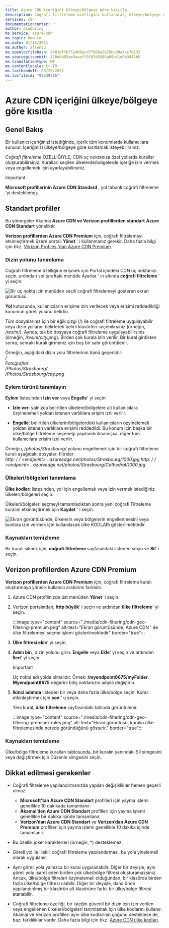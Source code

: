 ```yaml
---
title: Azure CDN içeriğini ülkeye/bölgeye göre kısıtla
description: Coğrafi filtreleme özelliğini kullanarak, ülkeye/bölgeye erişimi Azure CDN içeriğinize kısıtlama hakkında bilgi edinin.
services: cdn
documentationcenter: ''
author: asudbring
ms.service: azure-cdn
ms.topic: how-to
ms.date: 01/16/2021
ms.author: allensu
ms.openlocfilehash: 8901dffb752409acd7fb08a2025bed9a4cc70132
ms.sourcegitcommit: f28ebb95ae9aaaff3f87d8388a09b41e0b3445b5
ms.translationtype: MT
ms.contentlocale: tr-TR
ms.lasthandoff: 03/29/2021
ms.locfileid: "98539516"
---
```

# <a name="restrict-azure-cdn-content-by-countryregion"></a>Azure CDN içeriğini ülkeye/bölgeye göre kısıtla

## <a name="overview"></a>Genel Bakış
Bir kullanıcı içeriğinizi istediğinde, içerik tüm konumlarda kullanıcılara sunulur. İçeriğinizi ülkeye/bölgeye göre kısıtlamak isteyebilirsiniz. 

*Coğrafi filtreleme* ÖZELLIĞIYLE, CDN uç noktanıza özel yollarda kurallar oluşturabilirsiniz. Kuralları seçilen ülkelerde/bölgelerde içeriğe izin vermek veya engellemek için ayarlayabilirsiniz.

> [!IMPORTANT]
> **Microsoft profillerinin Azure CDN Standard** , yol tabanlı coğrafi filtreleme 'yi desteklemez.
> 

## <a name="standard-profiles"></a>Standart profiller

Bu yönergeler Akamai **Azure CDN ve Verizon profillerden standart** **Azure CDN Standart** yöneliktir.

**Verizon profillerden Azure CDN Premium** için, coğrafi filtrelemeyi etkinleştirmek üzere portalı **Yönet** ' i kullanmanız gerekir. Daha fazla bilgi için bkz. [Verizon Profiles 'dan Azure CDN Premium](#azure-cdn-premium-from-verizon-profiles).

### <a name="define-the-directory-path"></a>Dizin yolunu tanımlama
Coğrafi filtreleme özelliğine erişmek için Portal içindeki CDN uç noktanızı seçin, ardından sol taraftaki menüde Ayarlar ' ın altında **coğrafi filtreleme** ' yi seçin. 

![Bir uç nokta için menüden seçili coğrafi filtrelemeyi gösteren ekran görüntüsü.](./media/cdn-filtering/cdn-geo-filtering-standard.png)

**Yol** kutusunda, kullanıcıların erişime izin verilecek veya erişimi reddedildiği konumun göreli yolunu belirtin. 

Tüm dosyalarınız için bir eğik çizgi (/) ile coğrafi filtreleme uygulayabilir veya dizin yollarını belirterek belirli klasörleri seçebilirsiniz (örneğin, */resim/*). Ayrıca, tek bir dosyaya coğrafi filtreleme uygulayabilirsiniz (örneğin, */resim/city.png*). Birden çok kurala izin verilir. Bir kural girdikten sonra, sonraki kuralı girmeniz için boş bir satır görüntülenir.

Örneğin, aşağıdaki dizin yolu filtrelerinin tümü geçerlidir:   
*/*                                 
*Fotoğraflar*     
*/Photos/Strasbourg/*     
*/Photos/Strasbourg/city.png*

### <a name="define-the-type-of-action"></a>Eylem türünü tanımlayın

**Eylem** listesinden **Izin ver** veya **Engelle**' yi seçin: 

- **Izin ver**: yalnızca belirtilen ülkelere/bölgelere ait kullanıcılara özyinelemeli yoldan istenen varlıklara erişim izni verilir.

- **Engelle**: belirtilen ülkelerin/bölgelerdeki kullanıcıların özyinelemeli yoldan istenen varlıklara erişimi reddedildi. Bu konum için başka bir ülke/bölge filtreleme seçeneği yapılandırılmamışsa, diğer tüm kullanıcılara erişim izni verilir.

Örneğin, */photos/Strasbourg/* yolunu engellemek için bir coğrafi filtreleme kuralı aşağıdaki dosyaları filtreler:     
*http: \/ / \<endpoint> . azureedge.net/photos/Strasbourg/1000.jpg* 
 *http: \/ / \<endpoint> . azureedge.net/photos/Strasbourg/Cathedral/1000.jpg*

### <a name="define-the-countriesregions"></a>Ülkeleri/bölgeleri tanımlama

**Ülke kodları** listesinden, yol için engellemek veya izin vermek istediğiniz ülkeleri/bölgeleri seçin. 

Ülkeleri/bölgeleri seçmeyi tamamladıktan sonra yeni coğrafi Filtreleme kuralını etkinleştirmek için **Kaydet** ' i seçin. 

![Ekran görüntüsünde, ülkelerin veya bölgelerin engellenmesini veya bunlara izin vermek için kullanılacak ülke KODLARı gösterilmektedir.](./media/cdn-filtering/cdn-geo-filtering-rules.png)

### <a name="clean-up-resources"></a>Kaynakları temizleme

Bir kuralı silmek için, **coğrafi filtreleme** sayfasındaki listeden seçin ve **Sil**' i seçin.

## <a name="azure-cdn-premium-from-verizon-profiles"></a>Verizon profillerden Azure CDN Premium

**Verizon profillerden Azure CDN Premium** için, coğrafi filtreleme kuralı oluşturmaya yönelik kullanıcı arabirimi farklıdır:

1. Azure CDN profilinizde üst menüden **Yönet**' i seçin.

2. Verizon portalından, **http büyük**' i seçin ve ardından **ülke filtreleme**' yi seçin.

    :::image type="content" source="./media/cdn-filtering/cdn-geo-filtering-premium.png" alt-text="Ekran görüntüsünde, Azure CDN ' de ülke filtrelemeyi seçme işlemi gösterilmektedir" border="true":::
  
3. **Ülke filtresi ekle**' yi seçin.

4. **Adım bir:**, dizin yolunu girin. **Engelle** veya **Ekle**' yi seçin ve ardından **İleri**' yi seçin.

    > [!IMPORTANT]
    > Uç nokta adı yolda olmalıdır.  Örnek: **/myendpoint8675/myFolder**.  **Myendpoint8675** değerini bitiş noktanızın adıyla değiştirin.
    > 
    
5. **Ikinci adımda** listeden bir veya daha fazla ülke/bölge seçin. Kuralı etkinleştirmek için **son** ' u seçin. 
    
    Yeni kural, **ülke filtreleme** sayfasındaki tabloda görüntülenir.
    
    :::image type="content" source="./media/cdn-filtering/cdn-geo-filtering-premium-rules.png" alt-text="Ekran görüntüsü, kuralın ülke filtrelemesinde nerede göründüğünü gösterir." border="true":::
 
### <a name="clean-up-resources"></a>Kaynakları temizleme
Ülke/bölge filtreleme kuralları tablosunda, bir kuralın yanındaki Sil simgesini veya değiştirmek için Düzenle simgesini seçin.

## <a name="considerations"></a>Dikkat edilmesi gerekenler
* Coğrafi filtreleme yapılandırmanızda yapılan değişiklikler hemen geçerli olmaz:
   * **Microsoft’tan Azure CDN Standart** profilleri için yayma işlemi genellikle 10 dakikada tamamlanır. 
   * **Akamai’den Azure CDN Standart** profilleri için yayma işlemi genellikle bir dakika içinde tamamlanır. 
   * **Verizon’dan Azure CDN Standart** ve **Verizon’dan Azure CDN Premium** profilleri için yayma işlemi genellikle 10 dakika içinde tamamlanır. 
 
* Bu özellik joker karakterleri (örneğin, *) desteklemez.

* Göreli yol ile ilişkili coğrafi filtreleme yapılandırması, bu yola yinelemeli olarak uygulanır.

* Aynı göreli yola yalnızca bir kural uygulanabilir. Diğer bir deyişle, aynı göreli yolu işaret eden birden çok ülke/bölge filtresi oluşturamazsınız. Ancak, ülke/bölge filtreleri özyinelemeli olduğundan, bir klasörde birden fazla ülke/bölge filtresi olabilir. Diğer bir deyişle, daha önce yapılandırılmış bir klasörün alt klasörüne farklı bir ülke/bölge filtresi atanabilir.

* Coğrafi filtreleme özelliği, bir isteğin güvenli bir dizin için izin verilen veya engellenen ülkeleri/bölgeleri tanımlamak için ülke kodlarını kullanır. Akamai ve Verizon profilleri aynı ülke kodlarının çoğunu desteklese de, bazı farklılıklar vardır. Daha fazla bilgi için bkz. [Azure CDN ülke kodları](/previous-versions/azure/mt761717(v=azure.100)). 

